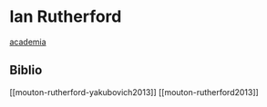 # Ian Rutherford
[academia](https://reading.academia.edu/IanRutherford)

## Biblio
[[mouton-rutherford-yakubovich2013]]
[[mouton-rutherford2013]]